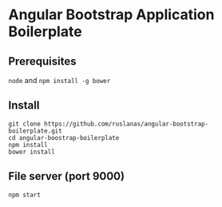 Angular Bootstrap Application Boilerplate
=========================================

Prerequisites
-------------

`node` and `npm install -g bower`

Install
-------

```
git clone https://github.com/ruslanas/angular-bootstrap-boilerplate.git
cd angular-boostrap-boilerplate
npm install
bower install
```

File server (port 9000)
-----------------------------------

```
npm start
```
